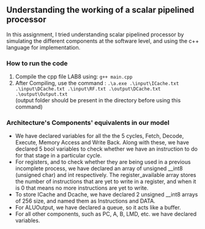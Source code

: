 ## Understanding the working of a scalar pipelined processor 
In this assignment, I tried understanding scalar pipelined processor by simulating the different components at the software level, and using the c++ language for implementation.
### How to run the code
 1. Compile the cpp file LAB8 using:
           `g++ main.cpp`
 2. After Compiling, use the command : `.\a.exe .\input\ICache.txt .\input\DCache.txt .\input\RF.txt .\output\DCache.txt .\output\Output.txt` <br>
     (output folder should be present in the directory before using this command)
 
### Architecture's Components' equivalents in our model
* We have declared variables for all the the 5 cycles, Fetch, Decode, Execute, Memory Access and Write Back. Along with these, we have declared 5 bool variables to check whether we have an instruction to do for that stage in a particular cycle.
* For registers, and to check whether they are being used in a previous incomplete process, we have declared an array of unsigned __int8 (unsigned char) and int respectively. The register_available array stores the number of instructions that are yet to write in a register, and when it is 0 that means no more instructions are yet to write. 
* To store ICache and Dcache, we have declared 2 unsigned __int8 arrays of 256 size, and named them as Instructions and DATA.
* For ALUOutput, we have declared a queue, so it acts like a buffer.
* For all other components, such as PC, A, B, LMD, etc. we have declared variables.

